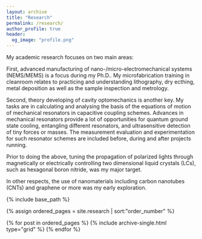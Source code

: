 ```yaml
---
layout: archive
title: "Research"
permalink: /research/
author_profile: true
header:
  og_image: "profile.png"
---
```


My academic research focuses on two main areas:

First, advanced manufacturing of nano-/micro-electromechanical systems (NEMS/MEMS) is a focus during my Ph.D..
My microfabrication training in cleanroom relates to practicing and understanding lithography, dry ecthing, metal 
deposition as well as the sample inspection and metrology.

Second, theory developing of cavity optomechanics is another key. My tasks are in calculating and analysing the basis of the equations 
of motion of mechanical resonators in capacitive coupling schemes. Advances in mechanical resonators provide a lot of opportunities for 
quantum ground state cooling, entangling different resonators, and ultrasensitive detection of tiny forces or masses. The measurement 
evaluation and experimentation for such resonator schemes are included before, during and after projects running.

Prior to doing the above, tuning the propagation of polarized lights through magnetically or electrically controlling two dimensional
liquid crystals (LCs), such as hexagonal boron nitride, was my major target.

In other respects, the use of nanomaterials including carbon nanotubes (CNTs) and graphene or more was my early exploration.


<nbsp>

{% include base_path %}

{% assign ordered_pages = site.research | sort:"order_number" %}

{% for post in ordered_pages %}
  {% include archive-single.html type="grid" %}
{% endfor %}
